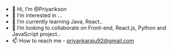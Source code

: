 - 👋 Hi, I’m @Priyarikson
- 👀 I’m interested in ...
- 🌱 I’m currently learning Java, React..
- 💞️ I’m looking to collaborate on Front-end, React.js, Python and JavaScript project..
- 📫 How to reach me - priyankaraju92@gmail.com

<!---
Priyarikson/Priyarikson is a ✨ special ✨ repository because its `README.md` (this file) appears on your GitHub profile.
You can click the Preview link to take a look at your changes.
--->
